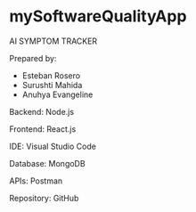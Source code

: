 # mySoftwareQualityApp

AI SYMPTOM TRACKER

Prepared by:
- Esteban Rosero	
- Surushti Mahida
- Anuhya Evangeline

Backend: Node.js

Frontend: React.js

IDE: Visual Studio Code

Database: MongoDB

APIs: Postman

Repository: GitHub
